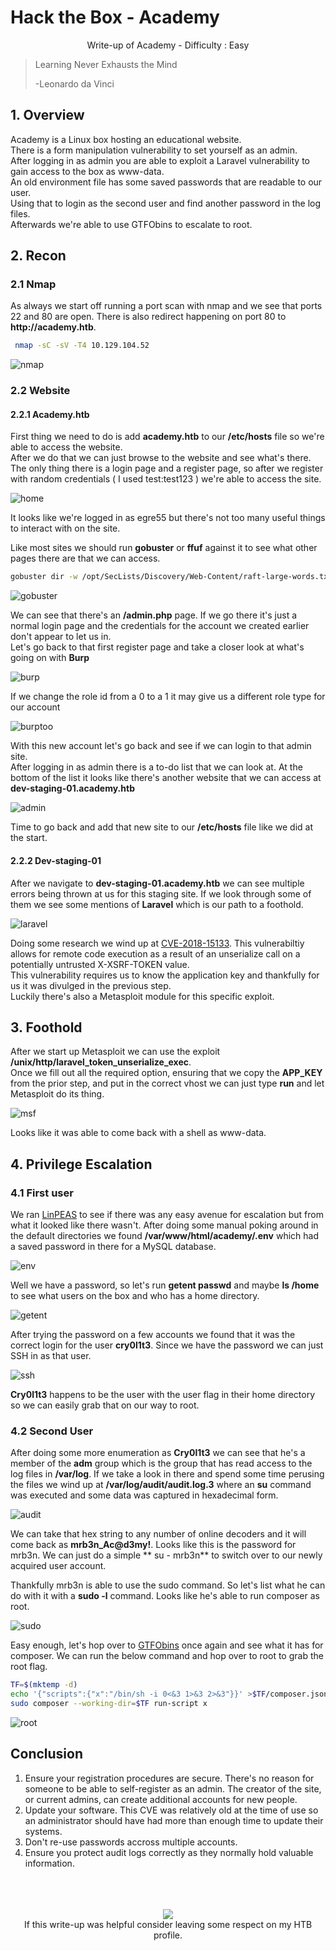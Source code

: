 # Hack the Box - Academy


<div style="text-align:center">Write-up of Academy - Difficulty : Easy </div>

<!--more-->

>Learning Never Exhausts the Mind  
>  
> -Leonardo da Vinci  

## 1. Overview

Academy is a Linux box hosting an educational website.  
There is a form manipulation vulnerability to set yourself as an admin.  
After logging in as admin you are able to exploit a Laravel vulnerability to gain access to the box as www-data.  
An old environment file has some saved passwords that are readable to our user.   
Using that to login as the second user and find another password in the log files.  
Afterwards we're able to use GTFObins to escalate to root.

## 2. Recon

### 2.1 Nmap
As always we start off running a port scan with nmap and we see that ports 22 and 80 are open.
There is also redirect happening on port 80 to **ht<span>tp://</span>academy.htb**.

``` bash 
 nmap -sC -sV -T4 10.129.104.52
```

![nmap](nmap.png)


### 2.2 Website
#### 2.2.1 Academy.htb

First thing we need to do is add **academy.htb** to our **/etc/hosts** file so we're able to access the website.  
After we do that we can just browse to the website and see what's there.  
The only thing there is a login page and a register page, so after we register with random credentials ( I used test:test123 ) we're able to access the site.

![home](home.png)  

It looks like we're logged in as egre55 but there's not too many useful things to interact with on the site.

Like most sites we should run **gobuster** or **ffuf** against it to see what other pages there are that we can access.

```bash
gobuster dir -w /opt/SecLists/Discovery/Web-Content/raft-large-words.txt -u http://academy.htb/ -x php 
```

![gobuster](gobuster.png)  

We can see that there's an **/admin.php** page. If we go there it's just a normal login page and the credentials for the account we created earlier don't appear to let us in.  
Let's go back to that first register page and take a closer look at what's going on with **Burp**

![burp](burp.png)  

If we change the role id from a 0 to a 1 it may give us a different role type for our account

![burptoo](burp3.png)  

With this new account let's go back and see if we can login to that admin site.  
After logging in as admin there is a to-do list that we can look at.  At the bottom of the list it looks like there's another website that we can access at **dev-staging-01.academy.htb**  

![admin](admin.png)

Time to go back and add that new site to our **/etc/hosts** file like we did at the start.

#### 2.2.2 Dev-staging-01

After we navigate to **dev-staging-01.academy.htb** we can see multiple errors being thrown at us for this staging site. If we look through some of them we see some mentions of **Laravel** which is our path to a foothold.

![laravel](larevel.png)

Doing some research we wind up at [CVE-2018-15133](https://nvd.nist.gov/vuln/detail/CVE-2018-15133).  This vulnerabiltiy allows for remote code execution as a result of an unserialize call on a potentially untrusted X-XSRF-TOKEN value.  
This vulnerability requires us to know the application key and thankfully for us it was divulged in the previous step.  
Luckily there's also a Metasploit module for this specific exploit.

## 3. Foothold

After we start up Metasploit we can use the exploit **/unix/http/laravel_token_unserialize_exec**.  
Once we fill out all the required option, ensuring that we copy the **APP_KEY** from the prior step, and put in the correct vhost we can just type **run** and let Metasploit do its thing.

![msf](msf.png)  

Looks like it was able to come back with a shell as www-data.  
 
## 4. Privilege Escalation
### 4.1 First user  

We ran [LinPEAS](https://github.com/carlospolop/privilege-escalation-awesome-scripts-suite/tree/master/linPEAS) to see if there was any easy avenue for escalation but from what it looked like there wasn't.  After doing some manual poking around in the default directories we found **/var/www/html/academy/.env** which had a saved password in there for a MySQL database.  

![env](env.png)  

Well we have a password, so let's run **getent passwd** and maybe **ls /home** to see what users on the box and who has a home directory.  

![getent](getent.png)  

After trying the password on a few accounts we found that it was the correct login for the user **cry0l1t3**.  Since we have the password we can just SSH in as that user.  

![ssh](sshcry0.png)  

**Cry0l1t3** happens to be the user with the user flag in their home directory so we can easily grab that on our way to root.

### 4.2 Second User

After doing some more enumeration as **Cry0l1t3** we can see that he's a member of the **adm** group which is the group that has read access to the log files in **/var/log**.  If we take a look in there and spend some time perusing the files we wind up at **/var/log/audit/audit.log.3** where an **su** command was executed and some data was captured in hexadecimal form.  

![audit](audit.png)  

We can take that hex string to any number of online decoders and it will come back as **mrb3n_Ac@d3my!**.  Looks like this is the password for mrb3n.  We can just do a simple ** su - mrb3n** to switch over to our newly acquired user account.  

Thankfully mrb3n is able to use the sudo command. So let's list what he can do with it with a **sudo -l** command. Looks like he's able to run composer as root.

![sudo](sudo.png)  

Easy enough, let's hop over to [GTFObins](https://gtfobins.github.io/) once again and see what it has for composer. We can run the below command and hop over to root to grab the root flag.

```bash
TF=$(mktemp -d)
echo '{"scripts":{"x":"/bin/sh -i 0<&3 1>&3 2>&3"}}' >$TF/composer.json
sudo composer --working-dir=$TF run-script x
```

![root](root.png)  


## Conclusion

1. Ensure your registration procedures are secure.  There's no reason for someone to be able to self-register as an admin. The creator of the site, or current admins, can create additional accounts for new people.
2. Update your software. This CVE was relatively old at the time of use so an administrator should have had more than enough time to update their systems.
3. Don't re-use passwords accross multiple accounts.
4. Ensure you protect audit logs correctly as they normally hold valuable information.

<br>
<br>
<br>

<div style="text-align:center"><a href="https://www.hackthebox.eu/home/users/profile/190484"><img src="https://www.hackthebox.eu/badge/image/190484"></a></div>
<div style="text-align:center">If this write-up was helpful consider leaving some respect on my HTB profile.</div>

